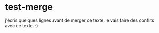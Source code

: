 # test-merge

j'écris quelques lignes avant de merger ce texte.
je vais faire des conflits avec ce texte. 
:)
